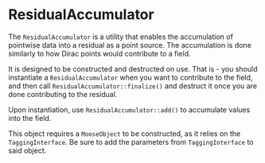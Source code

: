 # ResidualAccumulator

The `ResidualAccumulator` is a utility that enables the accumulation of pointwise data
into a residual as a point source. The accumulation is done similarly to how Dirac points
would contribute to a field.

It is designed to be constructed and destructed on use. That is - you should
instantiate a `ResidualAccumulator` when you want to contribute to the field, and then
call `ResidualAccumulator::finalize()` and destruct it once you are done contributing
to the residual.

Upon instantiation, use `ResidualAccumulator::add()` to accumulate values into the field.

This object requires a `MooseObject` to be constructed, as it relies on the
`TaggingInterface`. Be sure to add the parameters from `TaggingInterface` to said
object.
